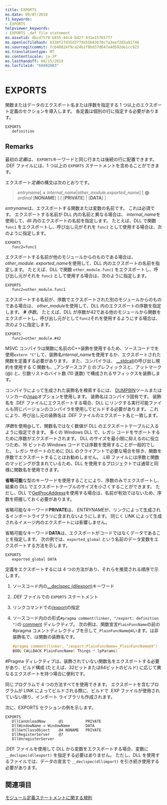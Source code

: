 ```yaml
---
title: EXPORTS
ms.date: 09/07/2018
f1_keywords:
- EXPORTS
helpviewer_keywords:
- EXPORTS .def file statement
ms.assetid: dbcd7579-b855-44c4-bd27-931e157657f7
ms.openlocfilehash: 8338f27d35d3779a55b83b70c7a3eef285a91f46
ms.sourcegitcommit: fcb48824f9ca24b1f8bd37d647a4d592de1cc925
ms.translationtype: MT
ms.contentlocale: ja-JP
ms.lasthandoff: 08/15/2019
ms.locfileid: "69492883"
---
```

# <a name="exports"></a>EXPORTS

関数またはデータのエクスポート名または序数を指定する 1 つ以上のエクスポート定義のセクションを導入します。 各定義は個別の行に指定する必要があります。

```DEF
EXPORTS
   definition
```

## <a name="remarks"></a>Remarks

最初の*定義*は、 `EXPORTS`キーワードと同じ行または後続の行に配置できます。 .DEF ファイルには、1 つ以上の `EXPORTS` ステートメントを含めることができます。

エクスポート*定義*の構文は次のとおりです。

> *entryname*\[ __=__ *internal_name*|*other_module.exported_name*] \[ **\@** _ordinal_ \[**NONAME**] ] \[ \[**PRIVATE**] | \[**DATA**] ]

*entryname*は、エクスポートする関数または変数の名前です。 これは必須です。 エクスポートする名前が DLL 内の名前と異なる場合は、 *internal_name*を使用して、dll 内のエクスポートの名前を指定します。 たとえば、DLL で関数 `func1` をエクスポートし、呼び出し元がそれを `func2` として使用する場合は、次のように指定します。

```DEF
EXPORTS
   func2=func1
```

エクスポートする名前が他のモジュールからのものである場合は、 *other_module. exported_name*を使用して、DLL 内のエクスポートの名前を指定します。 たとえば、DLL で関数 `other_module.func1` をエクスポートし、呼び出し元がそれを `func2` として使用する場合は、次のように指定します。

```DEF
EXPORTS
   func2=other_module.func1
```

エクスポートする名前が、序数でエクスポートされた別のモジュールからのものである場合は、 *other_module*を使用して、DLL 内のエクスポートの序数を指定します。 __#__ *序数*。 たとえば、DLL が序数が42である他のモジュールから関数をエクスポートし、呼び出し元がとして`func2`それを使用するようにする場合は、次のように指定します。

```DEF
EXPORTS
   func2=other_module.#42
```

MSVC コンパイラは関数に名前のC++装飾を使用するため、ソースコードでを使用`extern "C"`して、装飾名*internal_name*を使用するか、エクスポートされた関数を定義する必要があります。 また、コンパイラは、 [__stdcall](../../cpp/stdcall.md)の呼び出し規約を使用する C 関数も、\_アンダースコア () のプレフィックスと、アットマーク (\@) と、引数リストのバイト数 (10 進数) で構成されるサフィックスを装飾します。

コンパイラによって生成された装飾名を検索するには、 [DUMPBIN](dumpbin-reference.md)ツールまたはリンカーの[/map](map-generate-mapfile.md)オプションを使用します。 装飾名はコンパイラ固有です。 装飾名を .DEF ファイルにエクスポートする場合、DLL にリンクする実行可能ファイルも同じバージョンのコンパイラを使用してビルドする必要があります。 これにより、呼び出し元の装飾名は .DEF ファイルのエクスポート名と一致します。

*序数*を使用\@して、関数名ではなく数値が DLL のエクスポートテーブルに入るように指定できます。 多くの Windows DLL で、レガシ コードをサポートするために序数がエクスポートされます。 DLL のサイズを最小限に抑えるのに役立つため、16 ビットの Windows コードでは序数を使用することが一般的でした。 レガシ サポートのために DLL のクライアントで必要な場合を除き、関数を序数でエクスポートすることはお勧めしません。 .LIB ファイルには序数と関数のマッピングが含まれているため、DLL を使用するプロジェクトでは通常と同様に関数名を使用できます。

**省略可能**な型のキーワードを使用することにより、序数のみでエクスポートし、結果の DLL でエクスポートテーブルのサイズを小さくすることができます。 ただし、DLL で[GetProcAddress](/windows/win32/api/libloaderapi/nf-libloaderapi-getprocaddress)を使用する場合は、名前が有効ではないため、序数を把握しておく必要があります。

省略可能なキーワード**PRIVATE**は、 *ENTRYNAME*が、リンクによって生成されるインポートライブラリに含まれないようにします。 同じく LINK によって生成されるイメージ内のエクスポートには影響しません。

省略可能なキーワード**DATA**は、エクスポートがコードではなくデータであることを指定します。 次の例では、`exported_global` という名前のデータ変数をエクスポートする方法を示します。

```DEF
EXPORTS
   exported_global DATA
```

定義をエクスポートするには 4 つの方法があり、それらを推奨される順序で示します。

1. ソースコード内の[__declspec (dllexport)](../../cpp/dllexport-dllimport.md)キーワード

1. .DEF ファイルでの `EXPORTS` ステートメント

1. リンクコマンドでの[/export](export-exports-a-function.md)の指定

1. ソースコード内のの形式`#pragma comment(linker, "/export: definition ")`の [comment](../../preprocessor/comment-c-cpp.md) ディレクティブ。 次の例は、関数宣言`PlainFuncName`の前の #pragma コメントディレクティブを示して`_PlainFuncName@4`います。は非装飾名で、は関数の装飾名です。

    ```cpp
    #pragma comment(linker, "/export:PlainFuncName=_PlainFuncName@4")
    BOOL CALLBACK PlainFuncName( Things * lpParams)
    ```

#Pragma ディレクティブは、装飾されていない関数名をエクスポートする必要があり、ビルド構成 (たとえば、32ビットまたは64ビットのビルド) に応じて異なるエクスポートを持つ場合に便利です。

同じプログラムで 4 つの方法すべてを使用できます。 エクスポートを含むプログラムが LINK によってビルドされる際に、ビルドで .EXP ファイルが使用されていない限り、インポート ライブラリも作成されます。

次に、EXPORTS セクションの例を示します。

```DEF
EXPORTS
   DllCanUnloadNow      @1          PRIVATE
   DllWindowName = WindowName       DATA
   DllGetClassObject    @4 NONAME   PRIVATE
   DllRegisterServer    @7
   DllUnregisterServer
```

.DEF ファイルを使用して DLL から変数をエクスポートする場合、変数に `__declspec(dllexport)` を指定する必要はありません。 ただし、DLL を使用するファイルでは、データの宣言で `__declspec(dllimport)` を引き続き使用する必要があります。

## <a name="see-also"></a>関連項目

[モジュール定義ステートメントに関する規則](rules-for-module-definition-statements.md)
